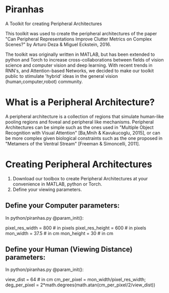 # Piranhas
A Toolkit for creating Peripheral Architectures

This toolkit was used to create the peripheral architectures of the paper "Can Peripheral Representations Improve Clutter Metrics on Complex Scenes?" by Arturo Deza & Miguel Eckstein, 2016.

The toolkit was originally written in MATLAB, but has been extended to python and Torch to increase cross-collaborations between fields of vision science and computer vision and deep learning. With recent trends in RNN's, and Attention-based Networks, we decided to make our toolkit public to stimulate 'hybrid' ideas in the general vision (human,computer,robot) community.

# What is a Peripheral Architecture?
A peripheral architecture is a collection of regions that simulate human-like pooling regions and foveal and peripheral like mechanisms. Peripheral Architectures can be simple such as the ones used in "Multiple Object Recognition with Visual Attention" [Ba,Mnih & Kavukucoglu, 2015], or can be more complex given biological constraints such as the one proposed in "Metamers of the Ventral Stream" [Freeman & Simoncelli, 2011]. 

# Creating Peripheral Architectures

1) Download our toolbox to create Peripheral Architectures at your convenience in MATLAB, python or Torch.
2) Define your viewing parameters.

## Define your Computer parameters:

In python/piranhas.py @param_init():

  pixel_res_width = 800 # in pixels
  pixel_res_height = 600 # in pixels
  mon_width = 37.5 # in cm
  mon_height = 30 # in cm

## Define your Human (Viewing Distance) parameters:

In python/piranhas.py @param_init():

  view_dist = 64 # in cm
  cm_per_pixel = mon_width/pixel_res_width;
  deg_per_pixel = 2*math.degrees(math.atan(cm_per_pixel/2/view_dist))



